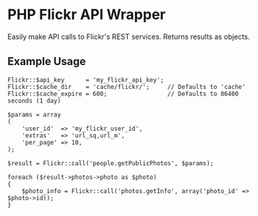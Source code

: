 # PHP Flickr API Wrapper

Easily make API calls to Flickr's REST services. Returns results as objects.

## Example Usage

	Flickr::$api_key      = 'my_flickr_api_key';
	Flickr::$cache_dir    = 'cache/flickr/';     // Defaults to 'cache'
	Flickr::$cache_expire = 600;                 // Defaults to 86400 seconds (1 day)
	
	$params = array
	(
		'user_id'  => 'my_flickr_user_id',
		'extras'   => 'url_sq,url_m',
		'per_page' => 10,
	);
	
	$result = Flickr::call('people.getPublicPhotos', $params);
	
	foreach ($result->photos->photo as $photo)
	{
		$photo_info = Flickr::call('photos.getInfo', array('photo_id' => $photo->id));
	}